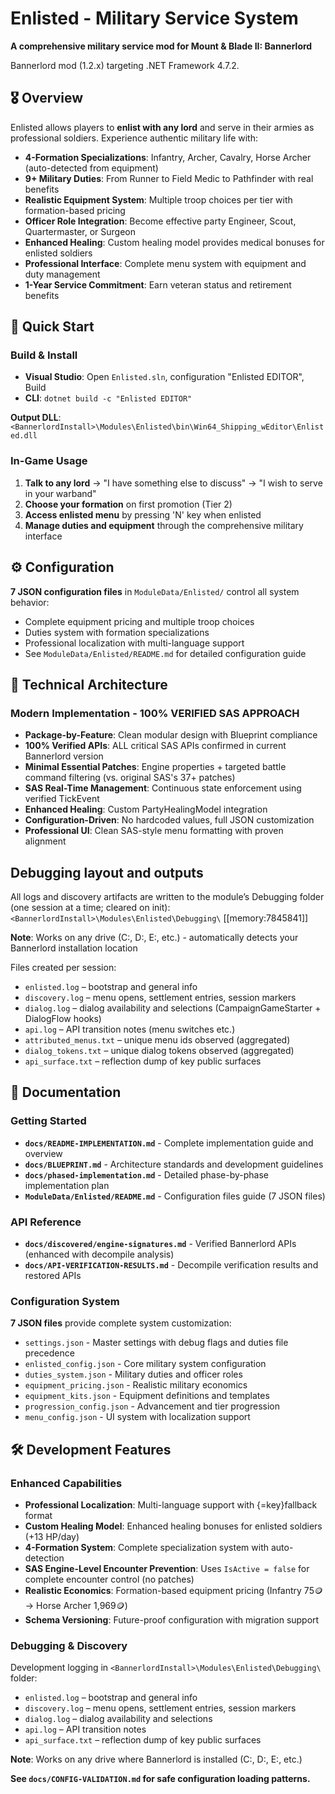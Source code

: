 # Enlisted - Military Service System

**A comprehensive military service mod for Mount & Blade II: Bannerlord**

Bannerlord mod (1.2.x) targeting .NET Framework 4.7.2.

## 🎖️ Overview

Enlisted allows players to **enlist with any lord** and serve in their armies as professional soldiers. Experience authentic military life with:

- **4-Formation Specializations**: Infantry, Archer, Cavalry, Horse Archer (auto-detected from equipment)
- **9+ Military Duties**: From Runner to Field Medic to Pathfinder with real benefits
- **Realistic Equipment System**: Multiple troop choices per tier with formation-based pricing  
- **Officer Role Integration**: Become effective party Engineer, Scout, Quartermaster, or Surgeon
- **Enhanced Healing**: Custom healing model provides medical bonuses for enlisted soldiers
- **Professional Interface**: Complete menu system with equipment and duty management
- **1-Year Service Commitment**: Earn veteran status and retirement benefits

## 🚀 Quick Start

### Build & Install
- **Visual Studio**: Open `Enlisted.sln`, configuration "Enlisted EDITOR", Build
- **CLI**: `dotnet build -c "Enlisted EDITOR"`

**Output DLL**: 
`<BannerlordInstall>\Modules\Enlisted\bin\Win64_Shipping_wEditor\Enlisted.dll`

### In-Game Usage
1. **Talk to any lord** → "I have something else to discuss" → "I wish to serve in your warband"
2. **Choose your formation** on first promotion (Tier 2)
3. **Access enlisted menu** by pressing 'N' key when enlisted  
4. **Manage duties and equipment** through the comprehensive military interface

## ⚙️ Configuration

**7 JSON configuration files** in `ModuleData/Enlisted/` control all system behavior:
- Complete equipment pricing and multiple troop choices
- Duties system with formation specializations  
- Professional localization with multi-language support
- See `ModuleData/Enlisted/README.md` for detailed configuration guide

## 🔧 Technical Architecture

### **Modern Implementation - 100% VERIFIED SAS APPROACH**
- **Package-by-Feature**: Clean modular design with Blueprint compliance
- **100% Verified APIs**: ALL critical SAS APIs confirmed in current Bannerlord version
- **Minimal Essential Patches**: Engine properties + targeted battle command filtering (vs. original SAS's 37+ patches)  
- **SAS Real-Time Management**: Continuous state enforcement using verified TickEvent
- **Enhanced Healing**: Custom PartyHealingModel integration
- **Configuration-Driven**: No hardcoded values, full JSON customization
- **Professional UI**: Clean SAS-style menu formatting with proven alignment

## Debugging layout and outputs
All logs and discovery artifacts are written to the module’s Debugging folder (one session at a time; cleared on init):
`<BannerlordInstall>\Modules\Enlisted\Debugging\` [[memory:7845841]]

**Note**: Works on any drive (C:, D:, E:, etc.) - automatically detects your Bannerlord installation location

Files created per session:
- `enlisted.log` – bootstrap and general info
- `discovery.log` – menu opens, settlement entries, session markers
- `dialog.log` – dialog availability and selections (CampaignGameStarter + DialogFlow hooks)
- `api.log` – API transition notes (menu switches etc.)
- `attributed_menus.txt` – unique menu ids observed (aggregated)
- `dialog_tokens.txt` – unique dialog tokens observed (aggregated)
- `api_surface.txt` – reflection dump of key public surfaces

## 📖 Documentation

### **Getting Started**
- **`docs/README-IMPLEMENTATION.md`** - Complete implementation guide and overview
- **`docs/BLUEPRINT.md`** - Architecture standards and development guidelines  
- **`docs/phased-implementation.md`** - Detailed phase-by-phase implementation plan
- **`ModuleData/Enlisted/README.md`** - Configuration files guide (7 JSON files)

### **API Reference**
- **`docs/discovered/engine-signatures.md`** - Verified Bannerlord APIs (enhanced with decompile analysis)
- **`docs/API-VERIFICATION-RESULTS.md`** - Decompile verification results and restored APIs

### **Configuration System**
**7 JSON files** provide complete system customization:
- `settings.json` - Master settings with debug flags and duties file precedence
- `enlisted_config.json` - Core military system configuration
- `duties_system.json` - Military duties and officer roles
- `equipment_pricing.json` - Realistic military economics
- `equipment_kits.json` - Equipment definitions and templates
- `progression_config.json` - Advancement and tier progression
- `menu_config.json` - UI system with localization support

## 🛠️ Development Features

### **Enhanced Capabilities**
- **Professional Localization**: Multi-language support with {=key}fallback format
- **Custom Healing Model**: Enhanced healing bonuses for enlisted soldiers (+13 HP/day)
- **4-Formation System**: Complete specialization system with auto-detection
- **SAS Engine-Level Encounter Prevention**: Uses `IsActive = false` for complete encounter control (no patches)
- **Realistic Economics**: Formation-based equipment pricing (Infantry 75🪙 → Horse Archer 1,969🪙)
- **Schema Versioning**: Future-proof configuration with migration support

### **Debugging & Discovery**  
Development logging in `<BannerlordInstall>\Modules\Enlisted\Debugging\` folder:
- `enlisted.log` – bootstrap and general info
- `discovery.log` – menu opens, settlement entries, session markers  
- `dialog.log` – dialog availability and selections
- `api.log` – API transition notes
- `api_surface.txt` – reflection dump of key public surfaces

**Note**: Works on any drive where Bannerlord is installed (C:, D:, E:, etc.)

**See `docs/CONFIG-VALIDATION.md` for safe configuration loading patterns.**
